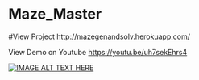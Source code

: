 # Maze_Master

#View Project 
http://mazegenandsolv.herokuapp.com/

View Demo on Youtube https://youtu.be/uh7sekEhrs4

[![IMAGE ALT TEXT HERE](https://img.youtube.com/vi/uh7sekEhrs4/0.jpg)](https://www.youtube.com/watch?v=uh7sekEhrs4)
